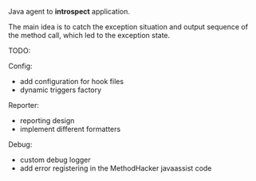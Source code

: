
Java agent to <b>introspect</b> application.

The main idea is to catch the exception situation and output sequence of the method call, which led to the exception state.


TODO:

Config:
- add configuration for hook files
- dynamic triggers factory

Reporter:
- reporting design
- implement different formatters

Debug:
- custom debug logger
- add error registering in the MethodHacker javaassist code
